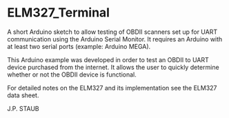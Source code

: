 ELM327_Terminal
===============

A short Arduino sketch to allow testing of OBDII scanners set up for UART communication using the Arduino Serial Monitor. It requires an Arduino with at least two serial ports (example: Arduino MEGA).

This Arduino example was developed in order to test an OBDII to UART device purchased from the internet. It allows the user to quickly determine whether or not the OBDII device is functional. 

For detailed notes on the ELM327 and its implementation see the ELM327 data sheet.


J.P. STAUB
